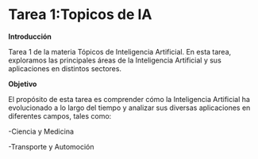# Tarea 1:**Topicos de IA**

**Introducción**

Tarea 1 de la materia Tópicos de Inteligencia Artificial. En esta tarea, exploramos las principales áreas de la Inteligencia Artificial y sus aplicaciones en distintos sectores.

**Objetivo**

El propósito de esta tarea es comprender cómo la Inteligencia Artificial ha evolucionado a lo largo del tiempo y analizar sus diversas aplicaciones en diferentes campos, tales como:

-Ciencia y Medicina

-Transporte y Automoción
